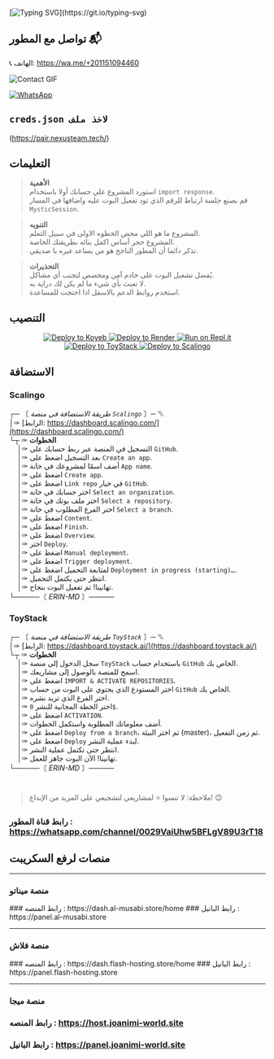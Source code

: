 
[![Typing SVG](https://readme-typing-svg.demolab.com?font=Fira+Code&pause=1000&color=00CB22&width=435&lines=بوت+مستك+بوت+قابل+للتطوير;كل+شي+غير+مشفر+استمتع+وشكرا+لك+%A3;%5B+ارين+هو+المطور+تدعمه+لاتنسى+%5D_)](https://git.io/typing-svg)



## تواصل مع المطور 📬
📞 الهاتف: https://wa.me/+201151094460  

![Contact GIF]([https://media1.tenor.com/m/Q6rgr_3z9W0AAAAC/kiss.gif](https://c.tenor.com/D2H0hPltOdYAAAAM/golden-boy-fake-keyboard-programing-coding-paper-book.gif))

[![WhatsApp](https://img.shields.io/badge/قناة-25D366?style=for-the-badge&logo=whatsapp&logoColor=white)](https://whatsapp.com/channel/0029VaiUhw5BFLgV89U3rT18)

## `creds.json لاخذ ملف`
(https://pair.nexusteam.tech/)
## التعليمات

> **الأهمية**  
> استورد المشروع علي حسابك أولا باستخدام `import response`.  
> قم بصنع جلسة ارتباط للرقم الذي تود تفعيل البوت عليه واضافها في المسار `MysticSession`.  

> **التنويه**  
> المشروع ما هو اللي محض الخطوه الاولى في سبيل التعلم.  
> المشروع حجر أساس اكمل بنائه بطريقتك الخاصة.  
> تذكر دائما أن المطور الناجح هو من يساعد غيره يا صديقي.  

> **التحذيرات**  
> يُفضل تشغيل البوت على خادم آمن ومخصص لتجنب أي مشاكل.  
> لا تعبث بأي شيء ما لم يكن لك دراية به.  
> استخدم روابط الدعم بالاسفل اذا احتجت للمساعدة.

## التنصيب

<p align="center">
  <a href="https://app.koyeb.com/deploy?type=git&repository=https://github.com/Boudy1490/Nano-bot&branch=master&name=mysticbot">
    <img src="https://binbashbanana.github.io/deploy-buttons/buttons/remade/koyeb.svg" alt="Deploy to Koyeb"/>
  </a>
  <a href="https://dashboard.render.com/blueprint/new?repo=https%3A%2F%2Fgithub.com%2FBoudy1490%2FNano-bot">
    <img src="https://binbashbanana.github.io/deploy-buttons/buttons/remade/render.svg" alt="Deploy to Render"/>
  </a>
  <a href="https://repl.it/github/Boudy1490/Nano-bot">
    <img src="https://binbashbanana.github.io/deploy-buttons/buttons/remade/replit.svg" alt="Run on Repl.it"/>
  </a>
  <a href="https://dashboard.toystack.ai/repositories/a1a5a3d9-c3df-453f-b2da-043e21f5c99e/deployments">
    <img src="https://via.placeholder.com/130x30/007bff/ffffff?text=Deploy+to+ToyStack" alt="Deploy to ToyStack"/>
  </a>
  <a href="https://my.scalingo.com/deploy?source=https://github.com/Boudy1490/Nano-bot">
    <img src="https://via.placeholder.com/130x30/4F4E8A/ffffff?text=Deploy+to+Scalingo" alt="Deploy to Scalingo"/>
  </a>
</p>

## الاستضافة

### Scalingo

┌─ 〘 *طريقة الاستضافة في منصة `Scalingo`* 〙─ ⳹  
│✑ [الرابط: https://dashboard.scalingo.com/](https://dashboard.scalingo.com/)  
└┬ ✑ **الخطوات**  
&nbsp;&nbsp;&nbsp;&nbsp;│✑ التسجيل في المنصة عبر ربط حسابك على `GitHub`.  
&nbsp;&nbsp;&nbsp;&nbsp;│✑ بعد التسجيل اضغط على `Create an app`.  
&nbsp;&nbsp;&nbsp;&nbsp;│✑ أضف اسمًا لمشروعك في خانة `App name`.  
&nbsp;&nbsp;&nbsp;&nbsp;│✑ اضغط على `Create app`.  
&nbsp;&nbsp;&nbsp;&nbsp;│✑ اضغط على `Link repo` في خيار `GitHub`.  
&nbsp;&nbsp;&nbsp;&nbsp;│✑ اختر حسابك في خانة `Select an organization`.  
&nbsp;&nbsp;&nbsp;&nbsp;│✑ اختر ملف بوتك في خانة `Select a repository`.  
&nbsp;&nbsp;&nbsp;&nbsp;│✑ اختر الفرع المطلوب في خانة `Select a branch`.  
&nbsp;&nbsp;&nbsp;&nbsp;│✑ اضغط على `Content`.  
&nbsp;&nbsp;&nbsp;&nbsp;│✑ اضغط على `Finish`.  
&nbsp;&nbsp;&nbsp;&nbsp;│✑ اضغط على `Overview`.  
&nbsp;&nbsp;&nbsp;&nbsp;│✑ اختر `Deploy`.  
&nbsp;&nbsp;&nbsp;&nbsp;│✑ اضغط على `Manual deployment`.  
&nbsp;&nbsp;&nbsp;&nbsp;│✑ اضغط على `Trigger deployment`.  
&nbsp;&nbsp;&nbsp;&nbsp;│✑ لمتابعة التحميل اضغط على `Deployment in progress (starting)…`.  
&nbsp;&nbsp;&nbsp;&nbsp;│✑ انتظر حتى يكتمل التحميل.  
&nbsp;&nbsp;&nbsp;&nbsp;│✑ تهانينا! تم تفعيل البوت بنجاح.  
└─────〘 *ERIN-MD* 〙─────

### ToyStack

┌─ 〘 *طريقة الاستضافة في منصة `ToyStack`* 〙─ ⳹  
│✑ [الرابط: https://dashboard.toystack.ai/](https://dashboard.toystack.ai/)  
└┬ ✑ **الخطوات**  
&nbsp;&nbsp;&nbsp;&nbsp;│✑ سجل الدخول إلى منصة `ToyStack` باستخدام حساب `GitHub` الخاص بك.  
&nbsp;&nbsp;&nbsp;&nbsp;│✑ اسمح للمنصة بالوصول إلى مشاريعك.  
&nbsp;&nbsp;&nbsp;&nbsp;│✑ اضغط على `IMPORT & ACTIVATE REPOSITORIES`.  
&nbsp;&nbsp;&nbsp;&nbsp;│✑ اختر المستودع الذي يحتوي على البوت من حساب `GitHub` الخاص بك.  
&nbsp;&nbsp;&nbsp;&nbsp;│✑ اختر الفرع الذي تريد نشره.  
&nbsp;&nbsp;&nbsp;&nbsp;│✑ اختر الخطة المجانية للنشر `0$`.  
&nbsp;&nbsp;&nbsp;&nbsp;│✑ اضغط على `ACTIVATION`.  
&nbsp;&nbsp;&nbsp;&nbsp;│✑ أضف معلوماتك المطلوبة واستكمل الخطوات.  
&nbsp;&nbsp;&nbsp;&nbsp;│✑ اضغط على `Deploy from a branch`، ثم اختر البيئة (master)، ثم زمن التفعيل.  
&nbsp;&nbsp;&nbsp;&nbsp;│✑ اضغط على `Deploy` لبدء عملية النشر.  
&nbsp;&nbsp;&nbsp;&nbsp;│✑ انتظر حتى تكتمل عملية النشر.  
&nbsp;&nbsp;&nbsp;&nbsp;│✑ تهانينا! الآن البوت جاهز للعمل.  
└─────〘 *ERIN-MD* 〙─────

#



> ملاحظة: لا تنسوا ⭐ لمشاريعي لتشجيعي على المزيد من الإبداع! 😉
### رابط قناة المطور : https://whatsapp.com/channel/0029VaiUhw5BFLgV89U3rT18

<h2>منصات لرفع السكريبت</h2>
<hr>

<h3>منصة ميناتو</h3>
### رابط المنصه : https://dash.al-musabi.store/home
### رابط البانيل  : https://panel.al-musabi.store
<hr>
<h3>منصة فلاش</h3>
### رابط المنصه : https://dash.flash-hosting.store/home
### رابط البانيل  : https://panel.flash-hosting.store
<hr>
<h3>منصة ميجا</h3>

### رابط المنصه : https://host.joanimi-world.site
### رابط البانيل  : https://panel.joanimi-world.site

